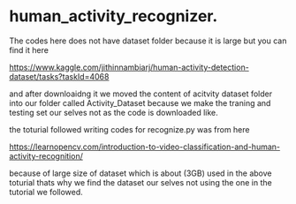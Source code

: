 # human_activity_recognizer.

The codes here does not have dataset folder because it is large but you can find it here

https://www.kaggle.com/jithinnambiarj/human-activity-detection-dataset/tasks?taskId=4068

and after downloaidng it we moved the content of acitvity dataset folder into our 
folder called Activity_Dataset because we make the traning and testing set our selves not as
the code is downloaded like.

the toturial followed writing codes for recognize.py was from here

https://learnopencv.com/introduction-to-video-classification-and-human-activity-recognition/

because of large size of dataset which is about (3GB) used in the above toturial thats why we
find the dataset our selves not using the one in the tutorial we followed.
